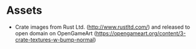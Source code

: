 ﻿# Assets
* Crate images from Rust Ltd. (http://www.rustltd.com/) and released to open domain on OpenGameArt (https://opengameart.org/content/3-crate-textures-w-bump-normal)
